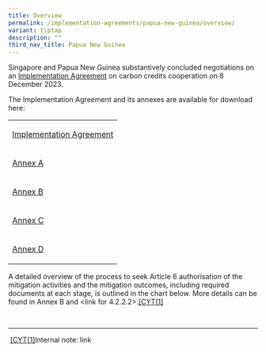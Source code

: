 ```yaml
---
title: Overview
permalink: /implementation-agreements/papua-new-guinea/overview/
variant: tiptap
description: ""
third_nav_title: Papua New Guinea
---
```

<p>Singapore and Papua New Guinea substantively concluded negotiations on an <a href="https://www.mti.gov.sg/Newsroom/Press-Releases/2023/12/Singapore-signs-first-Implementation-Agreement-with-Papua-New-Guinea" rel="noopener noreferrer nofollow" target="_blank">Implementation Agreement</a> on carbon credits cooperation on 8 December 2023.</p><p>The Implementation Agreement and its annexes are available for download here:</p><table><tbody><tr><td rowspan="1" colspan="1"><p><a href="/files/Implementation_Agreement_v7.pdf" rel="noopener noreferrer nofollow" target="_blank">Implementation Agreement</a></p></td></tr><tr><td rowspan="1" colspan="1"><p><a href="/files/Annex_A_v8_PNG.pdf" rel="noopener noreferrer nofollow" target="_blank">Annex A</a></p></td></tr><tr><td rowspan="1" colspan="1"><p><a href="/files/Annex_B_v3_PNG.pdf" rel="noopener noreferrer nofollow" target="_blank">Annex B</a></p></td></tr><tr><td rowspan="1" colspan="1"><p><a href="/files/Annex_C_v3_PNG.pdf" rel="noopener noreferrer nofollow" target="_blank">Annex C</a></p></td></tr><tr><td rowspan="1" colspan="1"><p><a href="/files/Annex_D_v4_PNG.pdf" rel="noopener noreferrer nofollow" target="_blank">Annex D</a></p></td></tr></tbody></table><p></p><p>A detailed overview of the process to seek Article 6 authorisation of the mitigation activities and the mitigation outcomes, including required documents at each stage, is outlined in the chart below. More details can be found in Annex B and <a rel="noopener noreferrer nofollow" target="_blank">&lt;link for 4.2.2.2&gt;.</a><a href="#_msocom_1" class="msocomanchor" rel="noopener noreferrer nofollow" target="_blank">[CYT(1]</a>&nbsp;</p><p>&nbsp;</p><p></p><p></p><hr><p>&nbsp;<a href="#_msoanchor_1" class="msocomoff" rel="noopener noreferrer nofollow" target="_blank">[CYT(1]</a>Internal note: link</p><p></p>